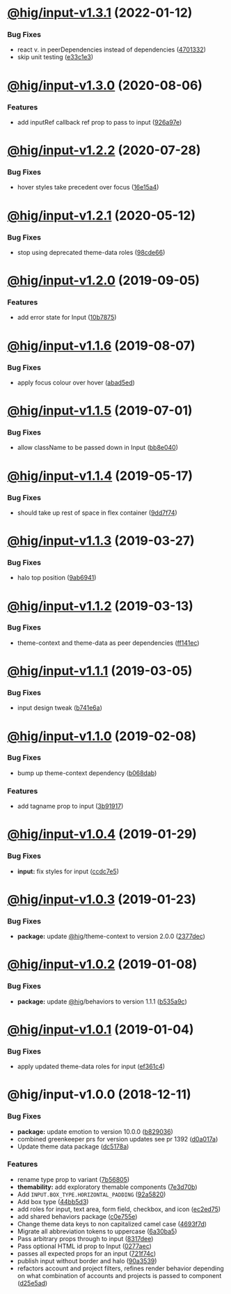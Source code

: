 # [@hig/input-v1.3.1](https://github.com/Autodesk/hig/compare/@hig/input@1.3.0...@hig/input@1.3.1) (2022-01-12)


### Bug Fixes

*  react v. in peerDependencies instead of dependencies ([4701332](https://github.com/Autodesk/hig/commit/4701332))
* skip unit testing ([e33c1e3](https://github.com/Autodesk/hig/commit/e33c1e3))

# [@hig/input-v1.3.0](https://github.com/Autodesk/hig/compare/@hig/input@1.2.2...@hig/input@1.3.0) (2020-08-06)


### Features

* add inputRef callback ref prop to pass to input ([926a97e](https://github.com/Autodesk/hig/commit/926a97e))

# [@hig/input-v1.2.2](https://github.com/Autodesk/hig/compare/@hig/input@1.2.1...@hig/input@1.2.2) (2020-07-28)


### Bug Fixes

* hover styles take precedent over focus ([16e15a4](https://github.com/Autodesk/hig/commit/16e15a4))

# [@hig/input-v1.2.1](https://github.com/Autodesk/hig/compare/@hig/input@1.2.0...@hig/input@1.2.1) (2020-05-12)


### Bug Fixes

* stop using deprecated theme-data roles ([98cde66](https://github.com/Autodesk/hig/commit/98cde66))

# [@hig/input-v1.2.0](https://github.com/Autodesk/hig/compare/@hig/input@1.1.6...@hig/input@1.2.0) (2019-09-05)


### Features

* add error state for Input ([10b7875](https://github.com/Autodesk/hig/commit/10b7875))

# [@hig/input-v1.1.6](https://github.com/Autodesk/hig/compare/@hig/input@1.1.5...@hig/input@1.1.6) (2019-08-07)


### Bug Fixes

* apply focus colour over hover ([abad5ed](https://github.com/Autodesk/hig/commit/abad5ed))

# [@hig/input-v1.1.5](https://github.com/Autodesk/hig/compare/@hig/input@1.1.4...@hig/input@1.1.5) (2019-07-01)


### Bug Fixes

* allow className to be passed down in Input ([bb8e040](https://github.com/Autodesk/hig/commit/bb8e040))

# [@hig/input-v1.1.4](https://github.com/Autodesk/hig/compare/@hig/input@1.1.3...@hig/input@1.1.4) (2019-05-17)


### Bug Fixes

* should take up rest of space in flex container ([9dd7f74](https://github.com/Autodesk/hig/commit/9dd7f74))

# [@hig/input-v1.1.3](https://github.com/Autodesk/hig/compare/@hig/input@1.1.2...@hig/input@1.1.3) (2019-03-27)


### Bug Fixes

* halo top position ([9ab6941](https://github.com/Autodesk/hig/commit/9ab6941))

# [@hig/input-v1.1.2](https://github.com/Autodesk/hig/compare/@hig/input@1.1.1...@hig/input@1.1.2) (2019-03-13)


### Bug Fixes

* theme-context and theme-data as peer dependencies ([ff141ec](https://github.com/Autodesk/hig/commit/ff141ec))

# [@hig/input-v1.1.1](https://github.com/Autodesk/hig/compare/@hig/input@1.1.0...@hig/input@1.1.1) (2019-03-05)


### Bug Fixes

* input design tweak ([b741e6a](https://github.com/Autodesk/hig/commit/b741e6a))

# [@hig/input-v1.1.0](https://github.com/Autodesk/hig/compare/@hig/input@1.0.4...@hig/input@1.1.0) (2019-02-08)


### Bug Fixes

* bump up theme-context dependency ([b068dab](https://github.com/Autodesk/hig/commit/b068dab))


### Features

* add tagname prop to input ([3b91917](https://github.com/Autodesk/hig/commit/3b91917))

# [@hig/input-v1.0.4](https://github.com/Autodesk/hig/compare/@hig/input@1.0.3...@hig/input@1.0.4) (2019-01-29)


### Bug Fixes

* **input:** fix styles for input ([ccdc7e5](https://github.com/Autodesk/hig/commit/ccdc7e5))

# [@hig/input-v1.0.3](https://github.com/Autodesk/hig/compare/@hig/input@1.0.2...@hig/input@1.0.3) (2019-01-23)


### Bug Fixes

* **package:** update [@hig](https://github.com/hig)/theme-context to version 2.0.0 ([2377dec](https://github.com/Autodesk/hig/commit/2377dec))

# [@hig/input-v1.0.2](https://github.com/Autodesk/hig/compare/@hig/input@1.0.1...@hig/input@1.0.2) (2019-01-08)


### Bug Fixes

* **package:** update [@hig](https://github.com/hig)/behaviors to version 1.1.1 ([b535a9c](https://github.com/Autodesk/hig/commit/b535a9c))

# [@hig/input-v1.0.1](https://github.com/Autodesk/hig/compare/@hig/input@1.0.0...@hig/input@1.0.1) (2019-01-04)


### Bug Fixes

* apply updated theme-data roles for input ([ef361c4](https://github.com/Autodesk/hig/commit/ef361c4))

# @hig/input-v1.0.0 (2018-12-11)


### Bug Fixes

* **package:** update emotion to version 10.0.0 ([b829036](https://github.com/Autodesk/hig/commit/b829036))
* combined greenkeeper prs for version updates see pr 1392 ([d0a017a](https://github.com/Autodesk/hig/commit/d0a017a))
* Update theme data package ([dc5178a](https://github.com/Autodesk/hig/commit/dc5178a))


### Features

* rename type prop to variant ([7b56805](https://github.com/Autodesk/hig/commit/7b56805))
* **themability:** add exploratory themable components ([7e3d70b](https://github.com/Autodesk/hig/commit/7e3d70b))
* Add `INPUT.BOX_TYPE.HORIZONTAL_PADDING` ([92a5820](https://github.com/Autodesk/hig/commit/92a5820))
* Add box type ([44bb5d3](https://github.com/Autodesk/hig/commit/44bb5d3))
* add roles for input, text area, form field, checkbox, and icon ([ec2ed75](https://github.com/Autodesk/hig/commit/ec2ed75))
* add shared behaviors package ([c0e755e](https://github.com/Autodesk/hig/commit/c0e755e))
* Change theme data keys to non capitalized camel case ([4693f7d](https://github.com/Autodesk/hig/commit/4693f7d))
* Migrate all abbreviation tokens to uppercase ([6a30ba5](https://github.com/Autodesk/hig/commit/6a30ba5))
* Pass arbitrary props through to input ([8317dee](https://github.com/Autodesk/hig/commit/8317dee))
* Pass optional HTML id prop to Input ([0277aec](https://github.com/Autodesk/hig/commit/0277aec))
* passes all expected props for an input ([721f74c](https://github.com/Autodesk/hig/commit/721f74c))
* publish input without border and halo ([90a3539](https://github.com/Autodesk/hig/commit/90a3539))
* refactors account and project filters, refines render behavior depending on what combination of accounts and projects is passed to component ([d25e5ad](https://github.com/Autodesk/hig/commit/d25e5ad))
